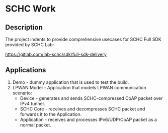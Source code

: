 # SCHC Work

## Description

The project indents to provide comprehensive usecases for SCHC Full SDK provided by SCHC Lab:

https://gitlab.com/lab-schc/sdk/full-sdk-delivery

## Applications

1. Demo - dummy application that is used to test the build.
2. LPWAN Model - Application that models LPWAN communication scenario:
   * Device - generates and sends SCHC-compressed CoAP packet over IPv4 tunnel.
   * SCHC Core - receives and decompresses SCHC packet and forwards it to the Application.
   * Application - receives and processes IPv6/UDP/CoAP packet as a normal packet.